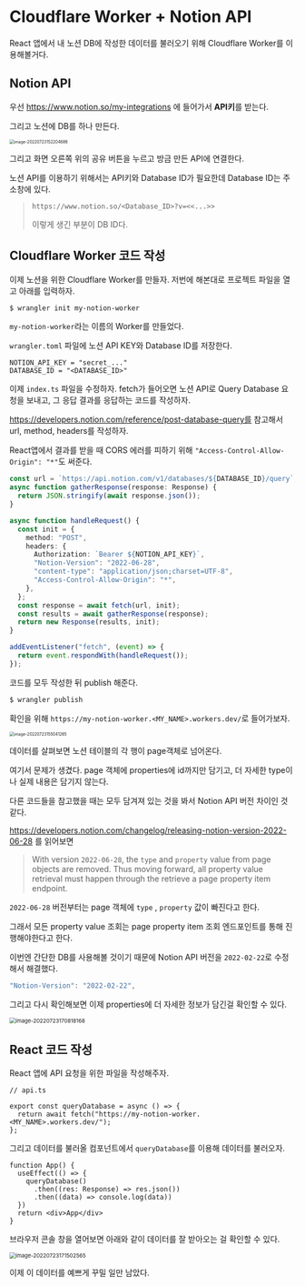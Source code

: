 # Cloudflare Worker + Notion API

React 앱에서 내 노션 DB에 작성한 데이터를 불러오기 위해 Cloudflare Worker를 이용해볼거다.

## Notion API

우선 https://www.notion.so/my-integrations 에 들어가서 **API키**를 받는다.

그리고 노션에 DB를 하나 만든다.

<img src="assets/image-20220723152204686.png" alt="image-20220723152204686" style="zoom:50%;" />



그리고 화면 오른쪽 위의 공유 버튼을 누르고 방금 만든 API에 연결한다.

노션 API를 이용하기 위해서는 API키와 Database ID가 필요한데 Database ID는 주소창에 있다.

> `https://www.notion.so/<Database_ID>?v=<<...>>`
>
> 이렇게 생긴  부분이 DB ID다.



## Cloudflare Worker 코드 작성

이제 노션을 위한 Cloudflare Worker를 만들자. 저번에 해본대로 프로젝트 파일을 열고 아래를 입력하자.

```bash
$ wrangler init my-notion-worker
```

`my-notion-worker`라는 이름의 Worker를 만들었다.



`wrangler.toml` 파일에 노션 API KEY와 Database ID를 저장한다.

```
NOTION_API_KEY = "secret_..."
DATABASE_ID = "<DATABASE_ID>"
```



이제 `index.ts` 파일을 수정하자. fetch가 들어오면 노션 API로 Query Database 요청을 보내고, 그 응답 결과를 응답하는 코드를 작성하자.

https://developers.notion.com/reference/post-database-query를 참고해서 url, method, headers를 작성하자.

React앱에서 결과를 받을 때 CORS 에러를 피하기 위해 `"Access-Control-Allow-Origin": "*"`도 써준다.

```typescript
const url = `https://api.notion.com/v1/databases/${DATABASE_ID}/query`;
async function gatherResponse(response: Response) {
  return JSON.stringify(await response.json());
}

async function handleRequest() {
  const init = {
    method: "POST",
    headers: {
      Authorization: `Bearer ${NOTION_API_KEY}`,
      "Notion-Version": "2022-06-28",
      "content-type": "application/json;charset=UTF-8",
      "Access-Control-Allow-Origin": "*",
    },
  };
  const response = await fetch(url, init);
  const results = await gatherResponse(response);
  return new Response(results, init);
}

addEventListener("fetch", (event) => {
  return event.respondWith(handleRequest());
});
```



코드를 모두 작성한 뒤 publish 해준다.

```bash
$ wrangler publish
```



확인을 위해 `https://my-notion-worker.<MY_NAME>.workers.dev/`로 들어가보자.

<img src="assets/image-20220723155041265.png" alt="image-20220723155041265" style="zoom: 50%;" />

데이터를 살펴보면 노션 테이블의 각 행이 page객체로 넘어온다.

여기서 문제가 생겼다. page 객체에 properties에 id까지만 담기고, 더 자세한 type이나 실제 내용은 담기지 않는다.

다른 코드들을 참고했을 때는 모두 담겨져 있는 것을 봐서 Notion API 버전 차이인 것 같다.

https://developers.notion.com/changelog/releasing-notion-version-2022-06-28 를 읽어보면

> With version `2022-06-28`, the `type` and `property` value from page objects are removed. Thus moving forward, all property value retrieval must happen through the retrieve a page property item endpoint.

`2022-06-28` 버전부터는 page 객체에 `type` , `property` 값이 빠진다고 한다.

그래서 모든 property value 조회는 page property item 조회 엔드포인트를 통해 진행해야한다고 한다.

이번엔 간단한 DB를 사용해볼 것이기 때문에 Notion API 버전을 `2022-02-22`로 수정해서 해결했다.

```typescript
"Notion-Version": "2022-02-22",
```

그리고 다시 확인해보면 이제 properties에 더 자세한 정보가 담긴걸 확인할 수 있다.

<img src="assets/image-20220723170818168.png" alt="image-20220723170818168" style="zoom: 67%;" />

## React 코드 작성

React 앱에 API 요청을 위한 파일을 작성해주자.

```react
// api.ts

export const queryDatabase = async () => {
  return await fetch("https://my-notion-worker.<MY_NAME>.workers.dev/");
};
```



그리고 데이터를 불러올 컴포넌트에서 `queryDatabase`를 이용해 데이터를 불러오자.

```react
function App() {
  useEffect(() => {
    queryDatabase()
      .then((res: Response) => res.json())
      .then((data) => console.log(data))
  })
  return <div>App</div>
}
```

브라우저 콘솔 창을 열어보면 아래와 같이 데이터를 잘 받아오는 걸 확인할 수 있다.

<img src="assets/image-20220723171502565.png" alt="image-20220723171502565" style="zoom:67%;" />

이제 이 데이터를 예쁘게 꾸밀 일만 남았다.